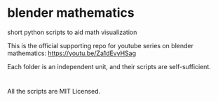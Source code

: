 # blender mathematics

short python scripts to aid math visualization

This is the official supporting repo for youtube series on blender mathematics: https://youtu.be/Za1dEvyHSag

Each folder is an independent unit, and their scripts are self-sufficient.
#
#
#
All the scripts are MIT Licensed.

